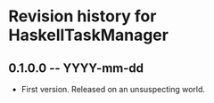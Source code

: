 # Revision history for HaskellTaskManager

## 0.1.0.0 -- YYYY-mm-dd

* First version. Released on an unsuspecting world.

